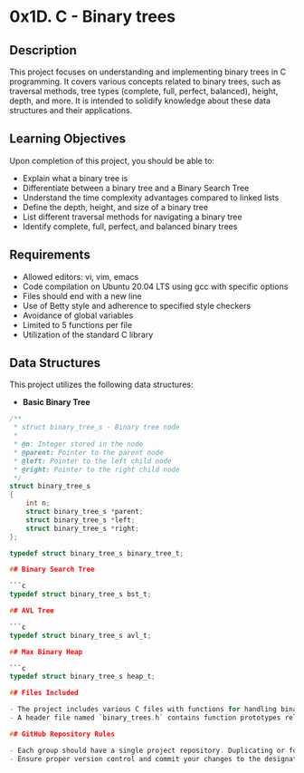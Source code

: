 # 0x1D. C - Binary trees

## Description

This project focuses on understanding and implementing binary trees in C programming. It covers various concepts related to binary trees, such as traversal methods, tree types (complete, full, perfect, balanced), height, depth, and more. It is intended to solidify knowledge about these data structures and their applications.

## Learning Objectives

Upon completion of this project, you should be able to:

- Explain what a binary tree is
- Differentiate between a binary tree and a Binary Search Tree
- Understand the time complexity advantages compared to linked lists
- Define the depth, height, and size of a binary tree
- List different traversal methods for navigating a binary tree
- Identify complete, full, perfect, and balanced binary trees

## Requirements

- Allowed editors: vi, vim, emacs
- Code compilation on Ubuntu 20.04 LTS using gcc with specific options
- Files should end with a new line
- Use of Betty style and adherence to specified style checkers
- Avoidance of global variables
- Limited to 5 functions per file
- Utilization of the standard C library

## Data Structures

This project utilizes the following data structures:

- **Basic Binary Tree**

```c
/**
 * struct binary_tree_s - Binary tree node
 *
 * @n: Integer stored in the node
 * @parent: Pointer to the parent node
 * @left: Pointer to the left child node
 * @right: Pointer to the right child node
 */
struct binary_tree_s
{
    int n;
    struct binary_tree_s *parent;
    struct binary_tree_s *left;
    struct binary_tree_s *right;
};

typedef struct binary_tree_s binary_tree_t;

## Binary Search Tree

```c
typedef struct binary_tree_s bst_t;

## AVL Tree

```c
typedef struct binary_tree_s avl_t;

## Max Binary Heap

```c
typedef struct binary_tree_s heap_t;

## Files Included

- The project includes various C files with functions for handling binary trees.
- A header file named `binary_trees.h` contains function prototypes related to binary trees.

## GitHub Repository Rules

- Each group should have a single project repository. Duplicating or forking repositories with the same name before the deadline might result in a 0% score.
- Ensure proper version control and commit your changes to the designated repository.